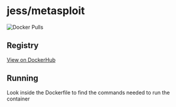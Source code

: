 # jess/metasploit

![Docker Pulls](https://img.shields.io/docker/pulls/jess/metasploit)



## Registry

[View on DockerHub](https://hub.docker.com/r/jess/metasploit)

## Running

Look inside the Dockerfile to find the commands needed to run the container
